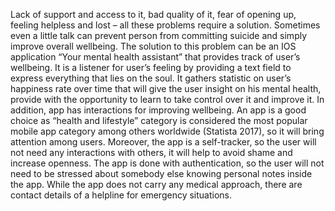 Lack of support and access to it, bad quality of it, fear of opening up, feeling helpless and lost – all these problems require a solution. Sometimes even a little talk can prevent person from committing suicide and simply improve overall wellbeing. The solution to this problem can be an IOS application “Your mental health assistant” that provides track of user’s wellbeing. It is a listener for user’s feeling by providing a text field to express everything that lies on the soul. It gathers statistic on user’s happiness rate over time that will give the user insight on his mental health, provide with the opportunity to learn to take control over it and improve it. In addition, app has interactions for improving wellbeing. An app is a good choice as “health and lifestyle” category is considered the most popular mobile app category among others worldwide (Statista 2017), so it will bring attention among users. Moreover, the app is a self-tracker, so the user will not need any interactions with others, it will help to avoid shame and increase openness. The app is done with authentication, so the user will not need to be stressed about somebody else knowing personal notes inside the app. 
While the app does not carry any medical approach, there are contact details of a helpline for emergency situations.
